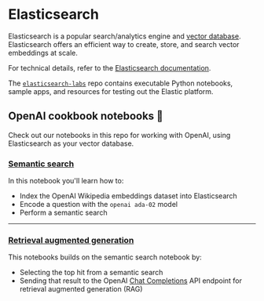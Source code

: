 # Elasticsearch

Elasticsearch is a popular search/analytics engine and [vector database](https://www.elastic.co/elasticsearch/vector-database).
Elasticsearch offers an efficient way to create, store, and search vector embeddings at scale.

For technical details, refer to the [Elasticsearch documentation](https://www.elastic.co/guide/en/elasticsearch/reference/current/knn-search.html).

The [`elasticsearch-labs`](https://github.com/elastic/elasticsearch-labs) repo contains executable Python notebooks, sample apps, and resources for testing out the Elastic platform.

## OpenAI cookbook notebooks 📒

Check out our notebooks in this repo for working with OpenAI, using Elasticsearch as your vector database.

### [Semantic search](https://github.com/khulnasoft/startgpt-cookbook/blob/main/examples/vector_databases/elasticsearch/elasticsearch-semantic-search.ipynb)

In this notebook you'll learn how to:

 - Index the OpenAI Wikipedia embeddings dataset into Elasticsearch
 - Encode a question with the `openai ada-02` model
 - Perform a semantic search

<hr>


### [Retrieval augmented generation](https://github.com/khulnasoft/startgpt-cookbook/blob/main/examples/vector_databases/elasticsearch/elasticsearch-retrieval-augmented-generation.ipynb)

This notebooks builds on the semantic search notebook by:

- Selecting the top hit from a semantic search
- Sending that result to the OpenAI [Chat Completions](https://platform.openai.com/docs/guides/gpt/chat-completions-api) API endpoint for retrieval augmented generation (RAG)

